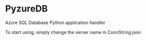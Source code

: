 # PyzureDB
Azure SQL Database Python application handler

To start using, simply change the server name in ConnString.json
